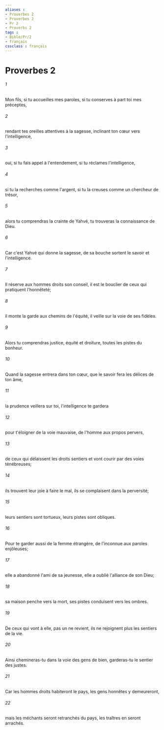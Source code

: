 ```yaml
---
aliases : 
- Proverbes 2
- Proverbes 2
- Pr 2
- Proverbs 2
tags : 
- Bible/Pr/2
- français
cssclass : français
---
```


# Proverbes 2

###### 1
Mon fils, si tu accueilles mes paroles, si tu conserves à part toi mes préceptes, 
###### 2
rendant tes oreilles attentives à la sagesse, inclinant ton cœur vers l'intelligence, 
###### 3
oui, si tu fais appel à l'entendement, si tu réclames l'intelligence, 
###### 4
si tu la recherches comme l'argent, si tu la creuses comme un chercheur de trésor, 
###### 5
alors tu comprendras la crainte de Yahvé, tu trouveras la connaissance de Dieu. 
###### 6
Car c'est Yahvé qui donne la sagesse, de sa bouche sortent le savoir et l'intelligence. 
###### 7
Il réserve aux hommes droits son conseil, il est le bouclier de ceux qui pratiquent l'honnêteté; 
###### 8
il monte la garde aux chemins de l'équité, il veille sur la voie de ses fidèles. 
###### 9
Alors tu comprendras justice, équité et droiture, toutes les pistes du bonheur. 
###### 10
Quand la sagesse entrera dans ton cœur, que le savoir fera les délices de ton âme, 
###### 11
la prudence veillera sur toi, l'intelligence te gardera 
###### 12
pour t'éloigner de la voie mauvaise, de l'homme aux propos pervers, 
###### 13
de ceux qui délaissent les droits sentiers et vont courir par des voies ténébreuses; 
###### 14
ils trouvent leur joie à faire le mal, ils se complaisent dans la perversité; 
###### 15
leurs sentiers sont tortueux, leurs pistes sont obliques. 
###### 16
Pour te garder aussi de la femme étrangère, de l'inconnue aux paroles enjôleuses; 
###### 17
elle a abandonné l'ami de sa jeunesse, elle a oublié l'alliance de son Dieu; 
###### 18
sa maison penche vers la mort, ses pistes conduisent vers les ombres. 
###### 19
De ceux qui vont à elle, pas un ne revient, ils ne rejoignent plus les sentiers de la vie. 
###### 20
Ainsi chemineras-tu dans la voie des gens de bien, garderas-tu le sentier des justes. 
###### 21
Car les hommes droits habiteront le pays, les gens honnêtes y demeureront, 
###### 22
mais les méchants seront retranchés du pays, les traîtres en seront arrachés. 
